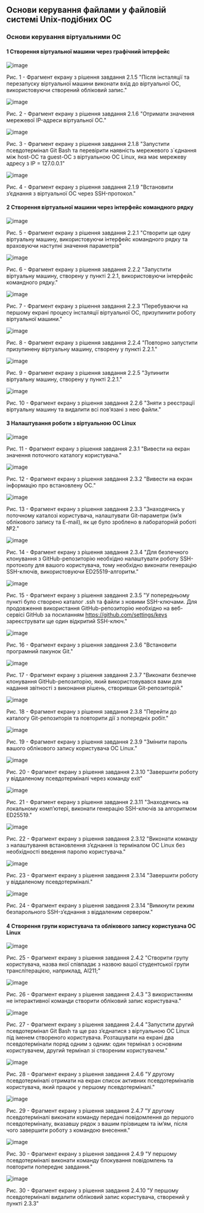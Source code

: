 ## Основи керування файлами у файловій системі Unix-подібних ОС
### Основи керування віртуальними ОС
#### 1 Створення віртуальної машини через графічний інтерфейс

![image](https://github.com/zhkkk77/WebAR-Example/assets/162161463/845a1f5b-2165-46a5-8b6a-7a4db25878f6)

Рис. 1 - Фрагмент екрану з рішення завдання 2.1.5 "Після інсталяції та перезапуску віртуальної машини виконати вхід до віртуальної
ОС, використовуючи створений обліковий запис."

![image](https://github.com/zhkkk77/WebAR-Example/assets/162161463/96844b9e-3f19-466e-bf39-269c928d83a3)

Рис. 2 - Фрагмент екрану з рішення завдання 2.1.6 "Отримати значення мережевої IP-адреси віртуальної ОС."

![image](https://github.com/zhkkk77/WebAR-Example/assets/162161463/31273d92-835a-4ad8-ba8e-d955649caf10)

Рис. 3 - Фрагмент екрану з рішення завдання 2.1.8 "Запустити псевдотермінал Git Bash та перевірити наявність мережевого з`єднання між host-ОС та guest-ОС з віртуальною ОС Linux, яка має мережеву адресу з IP = 127.0.0.1"

![image](https://github.com/zhkkk77/WebAR-Example/assets/162161463/6b7dbfc5-b6fe-4f5a-bde5-cbfc6ce63484)

Рис. 4 - Фрагмент екрану з рішення завдання 2.1.9 "Встановити з’єднання з віртуальної ОС через SSH-протокол."

#### 2 Створення віртуальної машини через інтерфейс командного рядку

![image](https://github.com/zhkkk77/WebAR-Example/assets/162161463/cd94c7e3-ebfa-4b1d-96fd-de9a19870515)

Рис. 5 - Фрагмент екрану з рішення завдання 2.2.1 "Створити ще одну віртуальну машину, використовуючи інтерфейс командного рядку та враховуючи наступні значення параметрів"

![image](https://github.com/zhkkk77/WebAR-Example/assets/162161463/c65cd4aa-29af-41b2-9352-829e7de2419a)

Рис. 6 - Фрагмент екрану з рішення завдання 2.2.2 "Запустити віртуальну машину, створену у пункті 2.2.1, використовуючи інтерфейс командного рядку."

![image](https://github.com/zhkkk77/WebAR-Example/assets/162161463/7f93b302-bb3b-4f92-a992-443e0657efd6)

Рис. 7 - Фрагмент екрану з рішення завдання 2.2.3 "Перебуваючи на першому екрані процесу інсталяції віртуальної ОС, призупинити роботу віртуальної машини."

![image](https://github.com/zhkkk77/WebAR-Example/assets/162161463/b642f5bb-3936-450b-8b8d-a542f4a8ca6b)

Рис. 8 - Фрагмент екрану з рішення завдання 2.2.4 "Повторно запустити призупинену віртуальну машину, створену у пункті 2.2.1."

![image](https://github.com/zhkkk77/WebAR-Example/assets/162161463/afffe412-f999-4bab-adc1-a96d13af4644)

Рис. 9 - Фрагмент екрану з рішення завдання 2.2.5 "Зупинити віртуальну машину, створену у пункті 2.2.1."

![image](https://github.com/zhkkk77/WebAR-Example/assets/162161463/24e16f3c-90b8-49c0-8d12-2f1abe97df44)

Рис. 10 - Фрагмент екрану з рішення завдання 2.2.6 "Зняти з реєстрації віртуальну машину та видалити всі пов’язані з нею файли."

#### 3 Налаштування роботи з віртуальною ОС Linux

![image](https://github.com/zhkkk77/WebAR-Example/assets/162161463/86033fe5-99c9-4e96-a5b9-0cf37eb36e95)

Рис. 11 - Фрагмент екрану з рішення завдання 2.3.1 "Вивести на екран значення поточного каталогу користувача."

![image](https://github.com/zhkkk77/WebAR-Example/assets/162161463/9a89f7d4-9323-4916-92a6-d3d6c066329a)

Рис. 12 - Фрагмент екрану з рішення завдання 2.3.2 "Вивести на екран інформацію про встановлену ОС."

![image](https://github.com/zhkkk77/WebAR-Example/assets/162161463/26d497de-0437-4561-a061-32e65f024916)

Рис. 13 - Фрагмент екрану з рішення завдання 2.3.3 "Знаходячись у поточному каталозі користувача, налаштувати Git-параметри (ім’я облікового запису та E-mail), як це було зроблено в лабораторній роботі №2."

![image](https://github.com/zhkkk77/WebAR-Example/assets/162161463/f3d4d11c-ed81-4f68-a622-f882723ded2b)

Рис. 14 - Фрагмент екрану з рішення завдання 2.3.4 "Для безпечного клонування з GitHub-репозиторію необхідно налаштувати роботу SSH-протоколу для вашого користувача, тому необхідно виконати генерацію SSH-ключів, використовуючи ED25519-алгоритм."

![image](https://github.com/zhkkk77/WebAR-Example/assets/162161463/ffba2ecc-a0a7-4027-bcd8-345bcccdb3d3)

Рис. 15 - Фрагмент екрану з рішення завдання 2.3.5 "У попередньому пункті було створено каталог .ssh та файли з новими SSH-ключами. Для продовження використання GitHub-репозиторію необхідно на веб-сервісі GitHub за посиланням https://github.com/settings/keys зареєструвати ще один відкритий SSH-ключ."

![image](https://github.com/zhkkk77/WebAR-Example/assets/162161463/77d8bec7-07d8-4b06-a753-4dfa21b9efc7)

Рис. 16 - Фрагмент екрану з рішення завдання 2.3.6 "Встановити програмний пакунок Git."

![image](https://github.com/zhkkk77/WebAR-Example/assets/162161463/be954494-7f15-45b2-a5f8-9ff2e10841b8)

Рис. 17 - Фрагмент екрану з рішення завдання 2.3.7 "Виконати безпечне клонування GitHub-репозиторію, який використовувався вами для надання звітності з виконання рішень, створивши Git-репозиторій."

![image](https://github.com/zhkkk77/WebAR-Example/assets/162161463/634c10ca-5fa5-43aa-a346-0fef15e92a2d)

Рис. 18 - Фрагмент екрану з рішення завдання 2.3.8 "Перейти до каталогу Git-репозиторія та повторити дії з попередніх робіт."

![image](https://github.com/zhkkk77/WebAR-Example/assets/162161463/26797eb8-fd46-4838-b221-7de5086d129c)

Рис. 19 - Фрагмент екрану з рішення завдання 2.3.9 "Змінити пароль вашого облікового запису користувача ОС Linux."

![image](https://github.com/zhkkk77/WebAR-Example/assets/162161463/bb790f8e-bc2c-41d0-bc8a-d598645bc2d1)

Рис. 20 - Фрагмент екрану з рішення завдання 2.3.10 "Завершити роботу у віддаленому псевдотерміналі через команду exit"

![image](https://github.com/zhkkk77/WebAR-Example/assets/162161463/edf39533-8d9e-4fa2-80d6-2723caf9e631)

Рис. 21 - Фрагмент екрану з рішення завдання 2.3.11 "Знаходячись на локальному комп’ютері, виконати генерацію SSH-ключів за алгоритмом ED25519."

![image](https://github.com/zhkkk77/WebAR-Example/assets/162161463/9c8a812e-9010-4fa5-b918-b31026bd645c)

Рис. 22 - Фрагмент екрану з рішення завдання 2.3.12 "Виконати команду з налаштування встановлення з’єднання із терміналом ОС Linux без необхідності введення паролю користувача."

![image](https://github.com/zhkkk77/WebAR-Example/assets/162161463/08c3a0f7-632e-45e4-948d-6fc1584437d5)

Рис. 23 - Фрагмент екрану з рішення завдання 2.3.14 "Завершити роботу у віддаленому псевдотерміналі."

![image](https://github.com/zhkkk77/WebAR-Example/assets/162161463/da23cd83-814f-4f21-8ad7-56981ab8887e)

Рис. 24 - Фрагмент екрану з рішення завдання 2.3.14 "Вимкнути режим безпарольного SSH-з’єднання з віддаленим сервером."

#### 4 Створення групи користувача та облікового запису користувача ОС Linux

![image](https://github.com/zhkkk77/WebAR-Example/assets/162161463/b3a0af45-c8f3-46db-aa00-ff3249f61fd8)

Рис. 25 - Фрагмент екрану з рішення завдання 2.4.2 "Створити групу користувача, назва якої співпадає з назвою вашої студентської групи транслітерацією, наприклад, AI211;"

![image](https://github.com/zhkkk77/WebAR-Example/assets/162161463/51fc92a2-b425-4771-a32b-9a88bed89139)

Рис. 26 - Фрагмент екрану з рішення завдання 2.4.3 "З використанням не інтерактивної команди створити обліковий запис користувача."

![image](https://github.com/zhkkk77/WebAR-Example/assets/162161463/a90e24f7-019d-4d89-8cb6-9cb91bf68a91)

Рис. 27 - Фрагмент екрану з рішення завдання 2.4.4 "Запустити другий псевдотермінал Git Bash та ще раз з’єднатися з віртуальною ОС Linux під іменем створеного користувача. Розташувати на екрані два псевдотермінали поряд одним з одним: один термінал з основним користувачем, другий термінал зі створеним
користувачем."

![image](https://github.com/zhkkk77/WebAR-Example/assets/162161463/ceb7977c-2387-4415-87ed-c580945f33b3)

Рис. 28 - Фрагмент екрану з рішення завдання 2.4.6 "У другому псевдотерміналі отримати на екран список активних псевдотерміналів користувача, який працює у першому псевдотерміналі."

![image](https://github.com/zhkkk77/WebAR-Example/assets/162161463/30aaadaf-de6c-4786-8143-fb802e55c4f2)

Рис. 29 - Фрагмент екрану з рішення завдання 2.4.7 "У другому псевдотерміналі виконати команду передачі повідомлення до першого псевдотерміналу, вказавшу рядок з вашим прізвищем та ім’ям, після чого завершити роботу з командою внесення."

![image](https://github.com/zhkkk77/WebAR-Example/assets/162161463/6edf04cb-3151-476e-830f-b8c215be9c95)

Рис. 30 - Фрагмент екрану з рішення завдання 2.4.9 "У першому псевдотерміналі виконати команду блокування повідомлень та
повторити попереднє завдання."

![image](https://github.com/zhkkk77/WebAR-Example/assets/162161463/b08a4401-6dfa-4e02-a8a1-7cf7b8da517a)

Рис. 30 - Фрагмент екрану з рішення завдання 2.4.10 "У першому псевдотерміналі видалити обліковий запис користувача, створений у пункті 2.3.3"
















